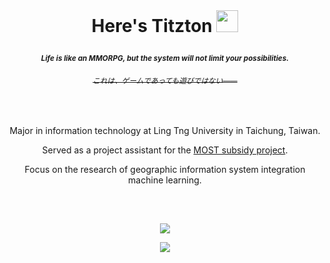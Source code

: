 <br>
<h1 align="center">Here's Titzton <img src="https://d3qhp42p4neron.cloudfront.net/ARCHIVE/animated/3.5/GIF/512/hot_beverage.gif?Expires=1630060462&Signature=Jnx9az-EVDOxh4XCu2f-XEmAjf8lmGdlW8-F5z-fHoMXWwBzGLOkvVgcM-IN-GRzqP1jLaEadFqlteANgpw8uZ81Ekz5-OwuxWV-OSR0-2lDaoN696emr4FxX4u-rjs8P3Wb~aKMkRHNmziHjvl4nLyJJmKelf1gebUGsLJ59s6NUmbZQEnlbhlpIud3kxIRSpBODVDBQh6~8qOD75N44QwfMAjsf6btf2prhb~uQfinVY7ZgsFmGI4w8409seabMh~Jq6jlQv2JlvzF6i6EzcSHkNV53NFECM6xURIPOAjfD2YhYafHOroPr9sCwkhGoNhy8uEL02~~LHYd1dhHYQ__&Key-Pair-Id=APKAIRGCVGOY7DOKYTJA" width="35"><p></p></h1>
<h4 align="center"><sub><em>Life is like an MMORPG, but the system will not limit your possibilities.</em></sub>
<h6 align="center"><strike><sup>これは、ゲームであっても遊びではない――</sup></strike></h6></h4>
<br>
<p align="center">Major in information technology at Ling Tng University in Taichung, Taiwan.</p>
<p align="center">Served as a project assistant for the <a href="https://wsts.most.gov.tw/STSWeb/Award/AwardDialog.aspx?year=109&sys=QS01&no=109WFDC210004" target="_blank">MOST subsidy project</a>.</p>
<p align="center">Focus on the research of geographic information system integration machine learning.</p>
<h2></h2><br>
<p align="center">
  <a href="https://github.com/DenverCoder1/github-readme-streak-stats" target="_blank">
    <img src="https://github-readme-stats.vercel.app/api/top-langs/?username=titzton&layout=compact&theme=ayu-mirage&count_private=true&langs_count=9"/>
  </a>
</p>
<p align="center">
  <a href="https://github.com/DenverCoder1/github-readme-streak-stats" target="_blank">
    <img src="https://github-readme-stats.vercel.app/api?username=titzton&theme=ayu-mirage&show_icons=true&count_private=true&hide=contribs"/>
  </a>
</p>
<br>
